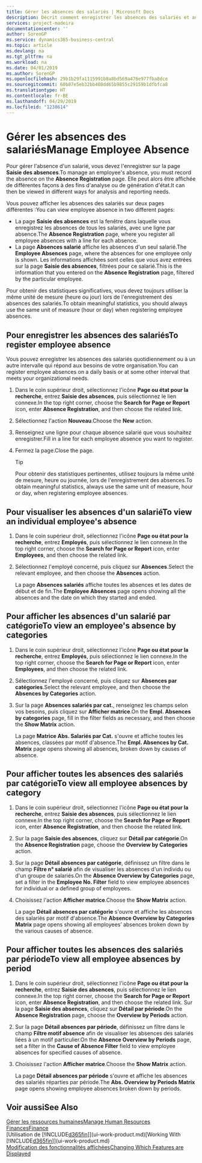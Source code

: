 ```yaml
---
title: Gérer les absences des salariés | Microsoft Docs
description: Décrit comment enregistrer les absences des salariés et analyser les statistiques d'indisponibilité.
services: project-madeira
documentationcenter: ''
author: SorenGP
ms.service: dynamics365-business-central
ms.topic: article
ms.devlang: na
ms.tgt_pltfrm: na
ms.workload: na
ms.date: 04/01/2019
ms.author: SorenGP
ms.openlocfilehash: 29b1b29fa1115991b8a8bd569a476e977fba8dce
ms.sourcegitcommit: 60b87e5eb32bb408dd65b9855c29159b1dfbfca8
ms.translationtype: HT
ms.contentlocale: fr-BE
ms.lasthandoff: 04/29/2019
ms.locfileid: "1238614"
---
```

# <a name="manage-employee-absence"></a><span data-ttu-id="145c3-103">Gérer les absences des salariés</span><span class="sxs-lookup"><span data-stu-id="145c3-103">Manage Employee Absence</span></span>
<span data-ttu-id="145c3-104">Pour gérer l'absence d'un salarié, vous devez l'enregistrer sur la page **Saisie des absences**.</span><span class="sxs-lookup"><span data-stu-id="145c3-104">To manage an employee's absence, you must record the absence on the **Absence Registration** page.</span></span> <span data-ttu-id="145c3-105">Elle peut alors être affichée de différentes façons à des fins d'analyse ou de génération d'état.</span><span class="sxs-lookup"><span data-stu-id="145c3-105">It can then be viewed in different ways for analysis and reporting needs.</span></span>

<span data-ttu-id="145c3-106">Vous pouvez afficher les absences des salariés sur deux pages différentes :</span><span class="sxs-lookup"><span data-stu-id="145c3-106">You can view employee absence in two different pages:</span></span>

* <span data-ttu-id="145c3-107">La page **Saisie des absences** est la fenêtre dans laquelle vous enregistrez les absences de tous les salariés, avec une ligne par absence.</span><span class="sxs-lookup"><span data-stu-id="145c3-107">The **Absence Registration** page, where you register all employee absences with a line for each absence.</span></span>
* <span data-ttu-id="145c3-108">La page **Absences salarié** affiche les absences d'un seul salarié.</span><span class="sxs-lookup"><span data-stu-id="145c3-108">The **Employee Absences** page, where the absences for one employee only is shown.</span></span> <span data-ttu-id="145c3-109">Les informations affichées sont celles que vous avez entrées sur la page **Saisie des absences**, filtrées pour ce salarié.</span><span class="sxs-lookup"><span data-stu-id="145c3-109">This is the information that you entered on the **Absence Registration** page, filtered by the particular employee.</span></span>

<span data-ttu-id="145c3-110">Pour obtenir des statistiques significatives, vous devez toujours utiliser la même unité de mesure (heure ou jour) lors de l'enregistrement des absences des salariés.</span><span class="sxs-lookup"><span data-stu-id="145c3-110">To obtain meaningful statistics, you should always use the same unit of measure (hour or day) when registering employee absences.</span></span>

## <a name="to-register-employee-absence"></a><span data-ttu-id="145c3-111">Pour enregistrer les absences des salariés</span><span class="sxs-lookup"><span data-stu-id="145c3-111">To register employee absence</span></span>
<span data-ttu-id="145c3-112">Vous pouvez enregistrer les absences des salariés quotidiennement ou à un autre intervalle qui répond aux besoins de votre organisation.</span><span class="sxs-lookup"><span data-stu-id="145c3-112">You can register employee absences on a daily basis or at some other interval that meets your organizational needs.</span></span>

1. <span data-ttu-id="145c3-113">Dans le coin supérieur droit, sélectionnez l'icône **Page ou état pour la recherche**, entrez **Saisie des absences**, puis sélectionnez le lien connexe.</span><span class="sxs-lookup"><span data-stu-id="145c3-113">In the top right corner, choose the **Search for Page or Report** icon, enter **Absence Registration**, and then choose the related link.</span></span>
2. <span data-ttu-id="145c3-114">Sélectionnez l'action **Nouveau**.</span><span class="sxs-lookup"><span data-stu-id="145c3-114">Choose the **New** action.</span></span>
3. <span data-ttu-id="145c3-115">Renseignez une ligne pour chaque absence salarié que vous souhaitez enregistrer.</span><span class="sxs-lookup"><span data-stu-id="145c3-115">Fill in a line for each employee absence you want to register.</span></span>
4. <span data-ttu-id="145c3-116">Fermez la page.</span><span class="sxs-lookup"><span data-stu-id="145c3-116">Close the page.</span></span>

    > [!Tip]
    > <span data-ttu-id="145c3-117">Pour obtenir des statistiques pertinentes, utilisez toujours la même unité de mesure, heure ou journée, lors de l'enregistrement des absences.</span><span class="sxs-lookup"><span data-stu-id="145c3-117">To obtain meaningful statistics, always use the same unit of measure, hour or day, when registering employee absences.</span></span>

## <a name="to-view-an-individual-employees-absence"></a><span data-ttu-id="145c3-118">Pour visualiser les absences d'un salarié</span><span class="sxs-lookup"><span data-stu-id="145c3-118">To view an individual employee's absence</span></span>
1. <span data-ttu-id="145c3-119">Dans le coin supérieur droit, sélectionnez l'icône **Page ou état pour la recherche**, entrez **Employés**, puis sélectionnez le lien connexe.</span><span class="sxs-lookup"><span data-stu-id="145c3-119">In the top right corner, choose the **Search for Page or Report** icon, enter **Employees**, and then choose the related link.</span></span>
2. <span data-ttu-id="145c3-120">Sélectionnez l'employé concerné, puis cliquez sur **Absences**.</span><span class="sxs-lookup"><span data-stu-id="145c3-120">Select the relevant employee, and then choose the **Absences** action.</span></span>

    <span data-ttu-id="145c3-121">La page **Absences salariés** affiche toutes les absences et les dates de début et de fin.</span><span class="sxs-lookup"><span data-stu-id="145c3-121">The **Employee Absences** page opens showing all the absences and the date on which they started and ended.</span></span>

## <a name="to-view-an-employees-absence-by-categories"></a><span data-ttu-id="145c3-122">Pour afficher les absences d'un salarié par catégorie</span><span class="sxs-lookup"><span data-stu-id="145c3-122">To view an employee's absence by categories</span></span>
1. <span data-ttu-id="145c3-123">Dans le coin supérieur droit, sélectionnez l'icône **Page ou état pour la recherche**, entrez **Employés**, puis sélectionnez le lien connexe.</span><span class="sxs-lookup"><span data-stu-id="145c3-123">In the top right corner, choose the **Search for Page or Report** icon, enter **Employees**, and then choose the related link.</span></span>
2. <span data-ttu-id="145c3-124">Sélectionnez l'employé concerné, puis cliquez sur **Absences par catégories**.</span><span class="sxs-lookup"><span data-stu-id="145c3-124">Select the relevant employee, and then choose the **Absences by Categories** action.</span></span>
3. <span data-ttu-id="145c3-125">Sur la page **Absences salariés par cat.**, renseignez les champs selon vos besoins, puis cliquez sur **Afficher matrice**.</span><span class="sxs-lookup"><span data-stu-id="145c3-125">On the **Empl. Absences by categories** page, fill in the filter fields as necessary, and then choose the **Show Matrix** action.</span></span>

    <span data-ttu-id="145c3-126">La page **Matrice Abs. Salariés par Cat.** s'ouvre et affiche toutes les absences, classées par motif d'absence.</span><span class="sxs-lookup"><span data-stu-id="145c3-126">The **Empl. Absences by Cat. Matrix** page opens showing all absences, broken down by causes of absence.</span></span>

## <a name="to-view-all-employee-absences-by-category"></a><span data-ttu-id="145c3-127">Pour afficher toutes les absences des salariés par catégorie</span><span class="sxs-lookup"><span data-stu-id="145c3-127">To view all employee absences by category</span></span>
1. <span data-ttu-id="145c3-128">Dans le coin supérieur droit, sélectionnez l'icône **Page ou état pour la recherche**, entrez **Saisie des absences**, puis sélectionnez le lien connexe.</span><span class="sxs-lookup"><span data-stu-id="145c3-128">In the top right corner, choose the **Search for Page or Report** icon, enter **Absence Registration**, and then choose the related link.</span></span>
2. <span data-ttu-id="145c3-129">Sur la page **Saisie des absences**, cliquez sur **Détail par catégorie**.</span><span class="sxs-lookup"><span data-stu-id="145c3-129">On the **Absence Registration** page, choose the **Overview by Categories** action.</span></span>
3. <span data-ttu-id="145c3-130">Sur la page **Détail absences par catégorie**, définissez un filtre dans le champ **Filtre n° salarié** afin de visualiser les absences d'un individu ou d'un groupe de salariés.</span><span class="sxs-lookup"><span data-stu-id="145c3-130">On the **Absence Overview by Categories** page, set a filter in the **Employee No. Filter** field to view employee absences for individual or a defined group of employees.</span></span>
4. <span data-ttu-id="145c3-131">Choisissez l'action **Afficher matrice**.</span><span class="sxs-lookup"><span data-stu-id="145c3-131">Choose the **Show Matrix** action.</span></span>

    <span data-ttu-id="145c3-132">La page **Détail absences par catégorie** s'ouvre et affiche les absences des salariés par motif d'absence.</span><span class="sxs-lookup"><span data-stu-id="145c3-132">The **Absence Overview by Categories Matrix** page opens showing all employees’ absences broken down by the various causes of absence.</span></span>

## <a name="to-view-all-employee-absences-by-period"></a><span data-ttu-id="145c3-133">Pour afficher toutes les absences des salariés par période</span><span class="sxs-lookup"><span data-stu-id="145c3-133">To view all employee absences by period</span></span>
1. <span data-ttu-id="145c3-134">Dans le coin supérieur droit, sélectionnez l'icône **Page ou état pour la recherche**, entrez **Saisie des absences**, puis sélectionnez le lien connexe.</span><span class="sxs-lookup"><span data-stu-id="145c3-134">In the top right corner, choose the **Search for Page or Report** icon, enter **Absence Registration**, and then choose the related link.</span></span>
   <span data-ttu-id="145c3-135">Sur la page **Saisie des absences**, cliquez sur **Détail par période**.</span><span class="sxs-lookup"><span data-stu-id="145c3-135">On the **Absence Registration** page, choose the **Overview by Periods** action.</span></span>
2. <span data-ttu-id="145c3-136">Sur la page **Détail absences par période**, définissez un filtre dans le champ **Filtre motif absence** afin de visualiser les absences des salariés liées à un motif particulier.</span><span class="sxs-lookup"><span data-stu-id="145c3-136">On the **Absence Overview by Periods** page, set a filter in the **Cause of Absence Filter** field to view employee absences for specified causes of absence.</span></span>
3. <span data-ttu-id="145c3-137">Choisissez l'action **Afficher matrice**.</span><span class="sxs-lookup"><span data-stu-id="145c3-137">Choose the **Show Matrix** action.</span></span>

    <span data-ttu-id="145c3-138">La page **Détail absences par période** s'ouvre et affiche les absences des salariés réparties par période.</span><span class="sxs-lookup"><span data-stu-id="145c3-138">The **Abs. Overview by Periods Matrix** page opens showing employee absences broken down by periods.</span></span>

## <a name="see-also"></a><span data-ttu-id="145c3-139">Voir aussi</span><span class="sxs-lookup"><span data-stu-id="145c3-139">See Also</span></span>
[<span data-ttu-id="145c3-140">Gérer les ressources humaines</span><span class="sxs-lookup"><span data-stu-id="145c3-140">Manage Human Resources</span></span>](hr-manage-human-resources.md)  
[<span data-ttu-id="145c3-141">Finances</span><span class="sxs-lookup"><span data-stu-id="145c3-141">Finance</span></span>](finance.md)  
<span data-ttu-id="145c3-142">[Utilisation de [!INCLUDE[d365fin](includes/d365fin_md.md)]](ui-work-product.md)</span><span class="sxs-lookup"><span data-stu-id="145c3-142">[Working With [!INCLUDE[d365fin](includes/d365fin_md.md)]](ui-work-product.md)</span></span>  
[<span data-ttu-id="145c3-143">Modification des fonctionnalités affichées</span><span class="sxs-lookup"><span data-stu-id="145c3-143">Changing Which Features are Displayed</span></span>](ui-experiences.md)
